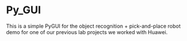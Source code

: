 # Py_GUI

This is a simple PyGUI for the object recognition + pick-and-place robot demo for one of our previous lab projects we worked with Huawei. 
